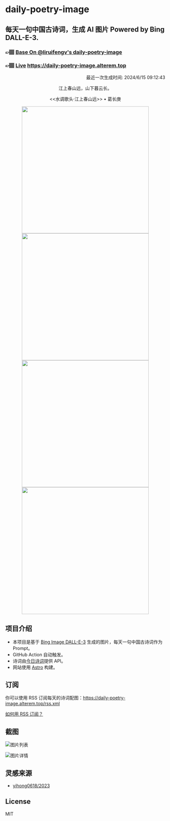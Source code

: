 
# daily-poetry-image

## 每天一句中国古诗词，生成 AI 图片 Powered by Bing DALL-E-3.

### 👉🏽 [Base On @liruifengv's daily-poetry-image](https://github.com/liruifengv/daily-poetry-image)

### 👉🏽 [Live](https://daily-poetry-image.alterem.top/) https://daily-poetry-image.alterem.top

<p align="right">
  最近一次生成时间: 2024/6/15 09:12:43
</p>
<p align="center">
江上春山远，山下暮云长。
</p>
<p align="center">
<<水调歌头·江上春山远>> • 葛长庚
</p>
<p align="center">
<img src="https://tse4.mm.bing.net/th/id/OIG4.hoWT9LgzPjGUYDI98pJ9" height="400" width="400" />
<img src="https://tse1.mm.bing.net/th/id/OIG4.q_oEt73KSYwPouZDWilQ" height="400" width="400" />
<img src="https://tse2.mm.bing.net/th/id/OIG4.shwyrG8TYvhUL7.HcOGj" height="400" width="400" />
<img src="https://tse3.mm.bing.net/th/id/OIG4.N1hyIx2GnCTzEd.RCZu1" height="400" width="400" />
</p>

## 项目介绍

-   本项目是基于 [Bing Image DALL-E-3](https://www.bing.com/images/create) 生成的图片，每天一句中国古诗词作为 Prompt。
-   GitHub Action 自动触发。
-   诗词由[今日诗词](https://www.jinrishici.com/)提供 API。
-   网站使用 [Astro](https://astro.build) 构建。

## 订阅

你可以使用 RSS 订阅每天的诗词配图：https://daily-poetry-image.alterem.top/rss.xml

[如何用 RSS 订阅？](https://zhuanlan.zhihu.com/p/55026716)

## 截图

![图片列表](./screenshots/Snipaste_2023-12-28_21-00-26.png)

![图片详情](./screenshots/Snipaste_2023-12-28_21-00-53.png)

## 灵感来源

-   [yihong0618/2023](https://github.com/yihong0618/2023)

## License

MIT
